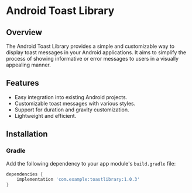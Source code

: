 # Android Toast Library



## Overview

The Android Toast Library provides a simple and customizable way to display toast messages in your Android applications. It aims to simplify the process of showing informative or error messages to users in a visually appealing manner.

## Features

- Easy integration into existing Android projects.
- Customizable toast messages with various styles.
- Support for duration and gravity customization.
- Lightweight and efficient.

## Installation

### Gradle

Add the following dependency to your app module's `build.gradle` file:

```gradle
dependencies {
    implementation 'com.example:toastlibrary:1.0.3'
}
